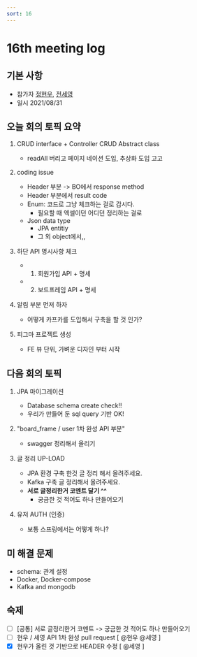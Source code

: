 ```yaml
---
sort: 16
---
```


# 16th meeting log

## 기본 사항
- 참가자 [정현우](https://github.com/Nuung), [전세영](https://github.com/SeyoungJeon)
- 일시 2021/08/31

## 오늘 회의 토픽 요약

1. CRUD interface + Controller CRUD Abstract class 
    - readAll 버리고 페이지 네이션 도입, 추상화 도입 고고 

2. coding issue
    - Header 부분 -> BO에서 response method
    - Header 부분에서 result code 
    - Enum: 코드로 그냥 체크하는 걸로 갑시다. 
        - 필요할 때 엑셀이던 어디던 정리하는 걸로 
    - Json data type
        - JPA entitiy
        - 그 외 object에서,, 

3. 하단 API 명시사항 체크
    - 1. 회원가입 API + 명세
    - 2. 보드프레임 API + 명세

4. 알림 부분 먼저 하자
    - 어떻게 카프카를 도입해서 구축을 할 것 인가?

5. 피그마 프로젝트 생성
    - FE 뷰 단위, 가벼운 디자인 부터 시작

## 다음 회의 토픽

1. JPA 마이그레이션
    - Database schema create check!!
    - 우리가 만들어 둔 sql query 기반 OK!

2. "board_frame / user 1차 완성 API 부분"  
    - swagger 정리해서 올리기

3. 글 정리 UP-LOAD
    - JPA 환경 구축 한것 글 정리 해서 올려주세요.
    - Kafka 구축 글 정리해서 올려주세요.
    - **서로 글정리한거 코멘트 달기 ^^**
        - 궁금한 것 적어도 하나 만들어오기

4. 유저 AUTH (인증)
    - 보통 스프링에서는 어떻게 하나? 

## 미 해결 문제

- schema: 관계 설정
- Docker, Docker-compose
- Kafka and mongodb

## 숙제

- [ ] [공통] 서로 글정리한거 코멘트 -> 궁금한 것 적어도 하나 만들어오기
- [ ] 현우 / 세영 API 1차 완성 pull request [ @현우 @세영 ]
- [x] 현우가 올린 것 기반으로 HEADER 수정 [ @세영 ]
